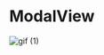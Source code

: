# ModalView

 ![gif (1)](https://user-images.githubusercontent.com/38667604/62028648-bc07ce00-b21b-11e9-816a-eb827d1f7fd4.gif)
